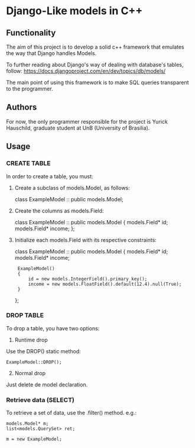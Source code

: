 # Django-Like models in C++

## Functionality

The aim of this project is to develop a solid c++ framework that emulates the way that Django handles Models.

To further reading about Django's way of dealing with database's tables, follow:
https://docs.djangoproject.com/en/dev/topics/db/models/

The main point of using this framework is to make SQL queries transparent to the programmer.

## Authors

For now, the only programmer responsible for the project is Yurick Hauschild, graduate student at UnB (University of Brasilia).

## Usage

### CREATE TABLE

In order to create a table, you must:

1. Create a subclass of models.Model, as follows:

	class ExampleModel :: public models.Model;

2. Create the columns as models.Field:

    class ExampleModel :: public models.Model
    {
        models.Field* id;
        models.Field* income;
    };

3. Initialize each models.Field with its respective constraints:

    class ExampleModel :: public models.Model
    {
        models.Field* id;
        models.Field* income;

        ExampleModel()
        {
            id = new models.IntegerField().primary_key();
            income = new models.FloatField().default(12.4).null(True);
        }
    };

### DROP TABLE

To drop a table, you have two options:

1. Runtime drop

Use the DROP() static method:

    ExampleModel::DROP();

2. Normal drop

Just delete de model declaration.

### Retrieve data (SELECT)

To retrieve a set of data, use the .filter() method. e.g.:

    models.Model* m;
    list<models.QuerySet> ret;

    m = new ExampleModel;